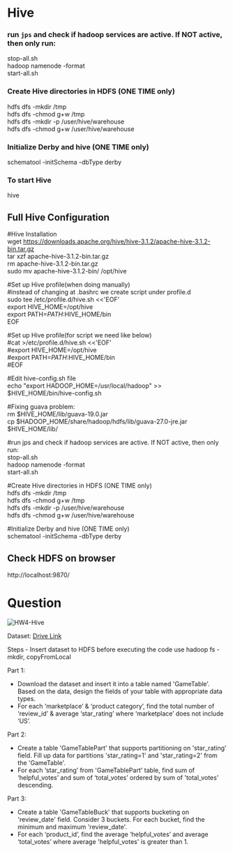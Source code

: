 # Hive

### run `jps` and check if hadoop services are active. If NOT active, then only run:
stop-all.sh  
hadoop namenode -format  
start-all.sh  

### Create Hive directories in HDFS (ONE TIME only)
hdfs dfs -mkdir /tmp  
hdfs dfs -chmod g+w /tmp  
hdfs dfs -mkdir -p /user/hive/warehouse  
hdfs dfs -chmod g+w /user/hive/warehouse  

### Initialize Derby and hive (ONE TIME only)
schematool -initSchema -dbType derby  

### To start Hive
hive  


## Full Hive Configuration 
#Hive Installation  
wget https://downloads.apache.org/hive/hive-3.1.2/apache-hive-3.1.2-bin.tar.gz  
tar xzf apache-hive-3.1.2-bin.tar.gz  
rm apache-hive-3.1.2-bin.tar.gz  
sudo mv apache-hive-3.1.2-bin/ /opt/hive  


#Set up Hive profile(when doing manually)  
#instead of changing at .bashrc we create script under profile.d  
sudo tee /etc/profile.d/hive.sh <<'EOF'    
export HIVE_HOME=/opt/hive  
export PATH=$PATH:$HIVE_HOME/bin  
EOF  

#Set up Hive profile(for script we  need like below)  
#cat >/etc/profile.d/hive.sh <<'EOF'  
#export HIVE_HOME=/opt/hive  
#export PATH=$PATH:$HIVE_HOME/bin  
#EOF  

#Edit hive-config.sh file  
echo "export HADOOP_HOME=/usr/local/hadoop" >> $HIVE_HOME/bin/hive-config.sh  

#Fixing guava problem:  
rm $HIVE_HOME/lib/guava-19.0.jar  
cp $HADOOP_HOME/share/hadoop/hdfs/lib/guava-27.0-jre.jar $HIVE_HOME/lib/  

#run jps and check if hadoop services are active. If NOT active, then only run:  
stop-all.sh  
hadoop namenode -format  
start-all.sh  

#Create Hive directories in HDFS (ONE TIME only)  
hdfs dfs -mkdir /tmp  
hdfs dfs -chmod g+w /tmp  
hdfs dfs -mkdir -p /user/hive/warehouse  
hdfs dfs -chmod g+w /user/hive/warehouse  

#Initialize Derby and hive (ONE TIME only)  
schematool -initSchema -dbType derby  



## Check HDFS on browser
http://localhost:9870/

# Question
![HW4-Hive](https://github.com/saadesh71/Hive/assets/43541169/7964196a-b8c3-4fdc-9419-9f96147522f8)


Dataset: [Drive Link](https://nam02.safelinks.protection.outlook.com/?url=https%3A%2F%2Fdrive.google.com%2Ffile%2Fd%2F1RA5B6SXSFMmL_908W8Tmqz6BWH3E2ANC%2Fview%3Fusp%3Dshare_link&data=05%7C01%7Cecmhzg%40mst.edu%7C319a06c3da6e4fd5d12e08dbd26096cc%7Ce3fefdbef7e9401ba51a355e01b05a89%7C0%7C0%7C638335084520843293%7CUnknown%7CTWFpbGZsb3d8eyJWIjoiMC4wLjAwMDAiLCJQIjoiV2luMzIiLCJBTiI6Ik1haWwiLCJXVCI6Mn0%3D%7C3000%7C%7C%7C&sdata=MlKIutzj2JZgQ61oj%2FWsF7LOKTutnUkj60VNoxnT1%2BA%3D&reserved=0)

Steps - Insert dataset to HDFS before executing the code use hadoop fs -mkdir, copyFromLocal
          
Part 1:
- Download the dataset and insert it into a table named 'GameTable'. Based on
the data, design the fields of your table with appropriate data types.
-  For each ‘marketplace’ & ‘product category’, find the total number of
‘review_id’ & average ‘star_rating’ where ‘marketplace’ does not include ‘US’.

Part 2:
- Create a table 'GameTablePart' that supports partitioning on 'star_rating' field.
Fill up data for partitions 'star_rating=1' and 'star_rating=2' from the
'GameTable'.
- For each ‘star_rating’ from 'GameTablePart' table, find sum of ‘helpful_votes’
and sum of ‘total_votes’ ordered by sum of 'total_votes' descending.

Part 3: 
- Create a table 'GameTableBuck' that supports bucketing on 'review_date'
field. Consider 3 buckets. For each bucket, find the minimum and maximum
'review_date'.
- For each ‘product_id’, find the average ‘helpful_votes’ and average
‘total_votes’ where average 'helpful_votes' is greater than 1.
